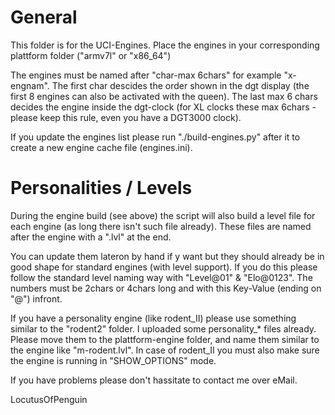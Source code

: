 General
=======
This folder is for the UCI-Engines. Place the engines in your corresponding plattform folder ("armv7l" or "x86_64")

The engines must be named after "char-max 6chars" for example "x-engnam". The first char descides the order
shown in the dgt display (the first 8 engines can also be activated with the queen). The last max 6 chars decides the
engine inside the dgt-clock (for XL clocks these max 6chars - please keep this rule, even you have a DGT3000 clock).

If you update the engines list please run "./build-engines.py" after it to create a new engine cache file (engines.ini).


Personalities / Levels
======================
During the engine build (see above) the script will also build a level file for each engine (as long there isn't
such file already). These files are named after the engine with a ".lvl" at the end.

You can update them lateron by hand if y want but they should already be in good shape for standard engines (with level
support). If you do this please follow the standard level naming way with "Level@01" & "Elo@0123". The numbers must be
2chars or 4chars long and with this Key-Value (ending on "@") infront.


If you have a personality engine (like rodent_II) please use something similar to the "rodent2" folder.
I uploaded some personality_* files already. Please move them to the plattform-engine folder, and name them similar to
the engine like "m-rodent.lvl".
In case of rodent_II you must also make sure the engine is running in "SHOW_OPTIONS" mode.

If you have problems please don't hassitate to contact me over eMail.

LocutusOfPenguin
